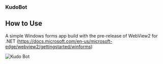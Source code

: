 ### KudoBot
## How to Use
A simple Windows forms app build with the pre-release of WebView2 for .NET (https://docs.microsoft.com/en-us/microsoft-edge/webview2/gettingstarted/winforms)


![Kudo Bot](https://user-images.githubusercontent.com/56367372/99176153-c24fe100-26d0-11eb-85e6-e7de35ab40b9.png)

